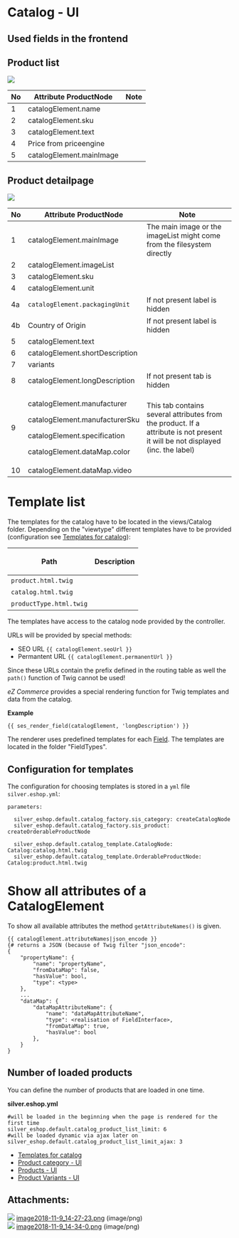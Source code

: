 #  Catalog - UI 

## Used fields in the frontend

## Product list

![](attachments/23560463/23562930.png)

<table>
<thead>
<tr class="header">
<th>No</th>
<th>Attribute ProductNode</th>
<th>Note</th>
</tr>
</thead>
<tbody>
<tr>
<td>1</td>
<td>catalogElement.name</td>
<td><br />
</td>
</tr>
<tr>
<td>2</td>
<td>catalogElement.sku</td>
<td><br />
</td>
</tr>
<tr>
<td>3</td>
<td>catalogElement.text</td>
<td><br />
</td>
</tr>
<tr>
<td>4</td>
<td>Price from priceengine</td>
<td><br />
</td>
</tr>
<tr>
<td>5</td>
<td>catalogElement.mainImage</td>
<td><br />
</td>
</tr>
</tbody>
</table>

## Product detailpage

![](attachments/23560463/23562929.png)

<table>
<thead>
<tr class="header">
<th>No</th>
<th>Attribute ProductNode</th>
<th>Note</th>
</tr>
</thead>
<tbody>
<tr>
<td>1</td>
<td>catalogElement.mainImage</td>
<td>The main image or the imageList might come from the filesystem directly</td>
</tr>
<tr>
<td>2</td>
<td>catalogElement.imageList</td>
<td><br />
</td>
</tr>
<tr>
<td>3</td>
<td>catalogElement.sku</td>
<td><br />
</td>
</tr>
<tr>
<td>4</td>
<td>catalogElement.unit</td>
<td><br />
</td>
</tr>
<tr>
<td>4a</td>
<td><pre><code>catalogElement.packagingUnit</code></pre></td>
<td>If not present label is hidden</td>
</tr>
<tr>
<td>4b</td>
<td>Country of Origin</td>
<td>If not present label is hidden</td>
</tr>
<tr>
<td>5</td>
<td>catalogElement.text</td>
<td><br />
</td>
</tr>
<tr>
<td>6</td>
<td>catalogElement.shortDescription</td>
<td><br />
</td>
</tr>
<tr>
<td>7</td>
<td>variants</td>
<td><br />
</td>
</tr>
<tr>
<td>8</td>
<td>catalogElement.longDescription</td>
<td>If not present tab is hidden</td>
</tr>
<tr>
<td>9</td>
<td><p>catalogElement.manufacturer</p>
<p>catalogElement.manufacturerSku</p>
<p>catalogElement.specification</p>
<p>catalogElement.dataMap.color</p></td>
<td>This tab contains several attributes from the product. If a attribute is not present it will be not displayed (inc. the label)</td>
</tr>
<tr>
<td>10</td>
<td>catalogElement.dataMap.video</td>
<td><br />
</td>
</tr>
</tbody>
</table>

# Template list

The templates for the catalog have to be located in the views/Catalog folder. Depending on the "viewtype" different templates have to be provided (configuration see [Templates for catalog](Templates-for-catalog_23560475.html)):

<table>
<thead>
<tr class="header">
<th><p>Path</p></th>
<th><p>Description</p></th>
</tr>
</thead>
<tbody>
<tr>
<td><code>product.html.twig</code></td>
<td><br />
</td>
</tr>
<tr>
<td><code>catalog.html.twig</code></td>
<td><br />
</td>
</tr>
<tr>
<td><code>productType.html.twig</code></td>
<td><br />
</td>
</tr>
</tbody>
</table>

The templates have access to the catalog node provided by the controller.

URLs will be provided by special methods:

  - SEO URL `{{ catalogElement.seoUrl }}`
  - Permantent URL `{{ catalogElement.permanentUrl }}`

Since these URLs contain the prefix defined in the routing table as well the `path()` function of Twig cannot be used\!

*eZ Commerce* provides a special rendering function for Twig templates and data from the catalog.

**Example**

``` 
{{ ses_render_field(catalogElement, 'longDescription') }}
```

The renderer uses predefined templates for each [Field](Fields-for-ecommerce-data_23560470.html). The templates are located in the folder "FieldTypes".

## Configuration for templates

The configuration for choosing templates is stored in a `yml` file `silver.eshop.yml`:

``` 
parameters:
  
  silver_eshop.default.catalog_factory.sis_category: createCatalogNode
  silver_eshop.default.catalog_factory.sis_product: createOrderableProductNode

  silver_eshop.default.catalog_template.CatalogNode: Catalog:catalog.html.twig
  silver_eshop.default.catalog_template.OrderableProductNode: Catalog:product.html.twig
```

# Show all attributes of a CatalogElement

To show all available attributes the method `getAttributeNames()` is given.

``` 
{{ catalogElement.attributeNames|json_encode }}
{# returns a JSON (because of Twig filter "json_encode":
{
    "propertyName": {
        "name": "propertyName",
        "fromDataMap": false,
        "hasValue": bool,
        "type": <type>
    },
    ...
    "dataMap": {
        "dataMapAttributeName": {
            "name": "dataMapAttributeName",
            "type": <realisation of FieldInterface>,
            "fromDataMap": true,
            "hasValue": bool
        },
    }
}
```

## Number of loaded products

You can define the number of products that are loaded in one time.

**silver.eshop.yml**

``` 
#will be loaded in the beginning when the page is rendered for the first time
silver_eshop.default.catalog_product_list_limit: 6
#will be loaded dynamic via ajax later on
silver_eshop.default.catalog_product_list_limit_ajax: 3 
```

  - [Templates for catalog](Templates-for-catalog_23560475.html)
  - [Product category - UI](Product-category---UI_23560292.html)
  - [Products - UI](Products---UI_23560290.html)
  - [Product Variants - UI](Product-Variants---UI_23560478.html)

## Attachments:

![](images/icons/bullet_blue.gif) [image2018-11-9\_14-27-23.png](attachments/23560463/23562930.png) (image/png)  
![](images/icons/bullet_blue.gif) [image2018-11-9\_14-34-0.png](attachments/23560463/23562929.png) (image/png)  
